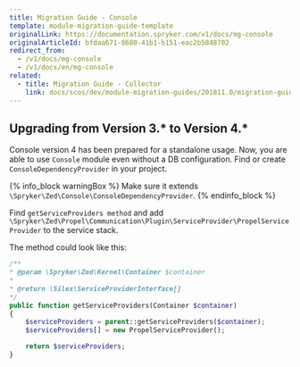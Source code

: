 ```yaml
---
title: Migration Guide - Console
template: module-migration-guide-template
originalLink: https://documentation.spryker.com/v1/docs/mg-console
originalArticleId: bfdaa671-8680-41b1-b151-eac2b5848702
redirect_from:
  - /v1/docs/mg-console
  - /v1/docs/en/mg-console
related:
  - title: Migration Guide - Collector
    link: docs/scos/dev/module-migration-guides/201811.0/migration-guide-collector.html
---
```


## Upgrading from Version 3.* to Version 4.*

Console version 4 has been prepared for a standalone usage. Now, you are able to use `Console` module even without a DB configuration.
Find or create `ConsoleDependencyProvider` in your project. 

{% info_block warningBox %}
Make sure it extends `\Spryker\Zed\Console\ConsoleDependencyProvider`.
{% endinfo_block %}

Find `getServiceProviders method` and add `\Spryker\Zed\Propel\Communication\Plugin\ServiceProvider\PropelServiceProvider` to the service stack.
        
The method could look like this:

```php
/**
* @param \Spryker\Zed\Kernel\Container $container
*
* @return \Silex\ServiceProviderInterface[]
*/
public function getServiceProviders(Container $container)
{
    $serviceProviders = parent::getServiceProviders($container);
    $serviceProviders[] = new PropelServiceProvider();

    return $serviceProviders;
}
```

<!-- Last review date: Nov 23, 2017 by Denis Turkov -->
